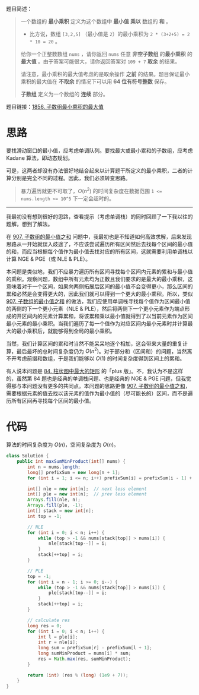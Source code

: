 题目简述：

> 一个数组的 **最小乘积** 定义为这个数组中 **最小值** **乘以** 数组的 **和** 。
>
> - 比方说，数组 `[3,2,5]` （最小值是 `2`）的最小乘积为 `2 * (3+2+5) = 2 * 10 = 20` 。
>
> 给你一个正整数数组 `nums` ，请你返回 `nums` 任意 **非空子数组** 的**最小乘积** 的 **最大值** 。由于答案可能很大，请你返回答案对 `109 + 7` **取余** 的结果。
>
> 请注意，最小乘积的最大值考虑的是取余操作 **之前** 的结果。题目保证最小乘积的最大值在 **不取余** 的情况下可以用 **64 位有符号整数** 保存。
>
> **子数组** 定义为一个数组的 **连续** 部分。

题目链接：[1856. 子数组最小乘积的最大值](https://leetcode.cn/problems/maximum-subarray-min-product/)

# 思路

要找滑动窗口的最小值，应考虑单调队列。要找最大或最小累和的子数组，应考虑 Kadane 算法，即动态规划。

可是，这两者却没有办法很好地结合起来以计算题干所定义的最小乘积，二者的计算分别是完全不同的过程。因此，我们必须转变思路。

> 暴力遍历就更不可取了，$O(n^2)$ 的时间复杂度在数据范围 `1 <= nums.length <= 10^5` 下一定会超时的。

---

我最初没有想到很好的思路，查看提示（考虑单调栈）的同时回顾了一下我以往的题解，想到了解法。

在 [907. 子数组的最小值之和](https://leetcode.cn/problems/sum-of-subarray-minimums/) 问题中，我最初也是不知道如何高效求解，后来发现思路从一开始就误入歧途了，不应该尝试遍历所有区间然后去找每个区间的最小值的和，而应当根据每个值作为最小值去找对应的所有区间，这就需要利用单调栈以计算 NGE & PGE（或 NLE & PLE）。

本问题是类似地，我们不应暴力遍历所有区间寻找每个区间内元素的累和与最小值的乘积。观察问题，数组中所有元素均为正数且我们要求的是最大的最小乘积，这意味着对于一个区间，如果向两侧拓展后区间的最小值不会变得更小，那么区间的累和必然是会变得更大的，因此我们就可以得到一个更大的最小乘积。所以，类似 [907. 子数组的最小值之和](https://leetcode.cn/problems/sum-of-subarray-minimums/) 的做法，我们应使用单调栈寻找每个值作为区间最小值的两侧的下一个更小元素（NLE & PLE），然后将两侧下一个更小元素作为端点形成的开区间内的元素计算累和，将该累和乘以最小值就得到了以当前元素作为区间最小元素的最小乘积。当我们遍历了每一个值作为对应区间内最小元素时并计算最大的最小乘积后，就能够得到全局的最小乘积。

当然，我们计算区间的累和时当然不能呆呆地逐个相加，这会带来大量的重复计算，最后最坏的总时间复杂度仍为 $O(n^2)$。对于部分和（区间和）的问题，当然离不开考虑前缀和数组，于是我们能够以 $O(1)$ 的时间复杂度得到区间上的累和。

有人说本问题是 [84. 柱状图中最大的矩形](https://leetcode.cn/problems/largest-rectangle-in-histogram/) 的「plus 版」。不，我认为不是这样的，虽然第 84 题也是经典的单调栈问题、也是经典的 NGE & PGE 问题，但我觉得那与本问题没有更多的共同点。本问题的思路更像 [907. 子数组的最小值之和](https://leetcode.cn/problems/sum-of-subarray-minimums/)，需要根据元素的值去找以该元素的值作为最小值的（尽可能长的）区间，而不是遍历所有区间再寻找每个区间的最小值。

# 代码

算法的时间复杂度为 $O(n)$，空间复杂度为 $O(n)$。

```java
class Solution {
    public int maxSumMinProduct(int[] nums) {
        int n = nums.length;
        long[] prefixSum = new long[n + 1];
        for (int i = 1; i <= n; i++) prefixSum[i] = prefixSum[i - 1] + nums[i - 1];

        int[] nle = new int[n];  // next less element
        int[] ple = new int[n];  // prev less element
        Arrays.fill(nle, n);
        Arrays.fill(ple, -1);
        int[] stack = new int[n];
        int top = -1;

        // NLE
        for (int i = 0; i < n; i++) {
            while (top > -1 && nums[stack[top]] > nums[i]) {
                nle[stack[top--]] = i;
            }
            stack[++top] = i;
        }

        // PLE
        top = -1;
        for (int i = n - 1; i >= 0; i--) {
            while (top > -1 && nums[stack[top]] > nums[i]) {
                ple[stack[top--]] = i;
            }
            stack[++top] = i;
        }

        // calculate res
        long res = 0;
        for (int i = 0; i < n; i++) {
            int l = ple[i];
            int r = nle[i];
            long sum = prefixSum[r] - prefixSum[l + 1];
            long sumMinProduct = nums[i] * sum;
            res = Math.max(res, sumMinProduct);
        }

        return (int) (res % (long) (1e9 + 7));
    }
}
```

